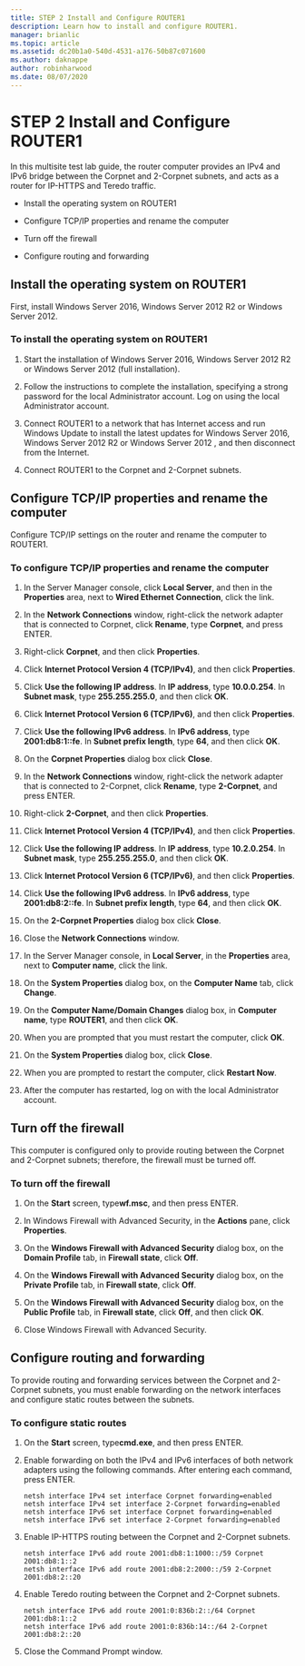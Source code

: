 ```yaml
---
title: STEP 2 Install and Configure ROUTER1
description: Learn how to install and configure ROUTER1.
manager: brianlic
ms.topic: article
ms.assetid: dc20b1a0-540d-4531-a176-50b87c071600
ms.author: daknappe
author: robinharwood
ms.date: 08/07/2020
---
```

# STEP 2 Install and Configure ROUTER1

In this multisite test lab guide, the router computer provides an IPv4 and IPv6 bridge between the Corpnet and 2-Corpnet subnets, and acts as a router for IP-HTTPS and Teredo traffic.

- Install the operating system on ROUTER1

- Configure TCP/IP properties and rename the computer

- Turn off the firewall

- Configure routing and forwarding

## Install the operating system on ROUTER1
First, install  Windows Server 2016, Windows Server 2012 R2 or Windows Server 2012.

### To install the operating system on ROUTER1

1.  Start the installation of  Windows Server 2016,  Windows Server 2012 R2  or  Windows Server 2012  (full installation).

2.  Follow the instructions to complete the installation, specifying a strong password for the local Administrator account. Log on using the local Administrator account.

3.  Connect ROUTER1 to a network that has Internet access and run Windows Update to install the latest updates for  Windows Server 2016,  Windows Server 2012 R2  or  Windows Server 2012 , and then disconnect from the Internet.

4.  Connect ROUTER1 to the Corpnet and 2-Corpnet subnets.

## Configure TCP/IP properties and rename the computer
Configure TCP/IP settings on the router and rename the computer to ROUTER1.

### To configure TCP/IP properties and rename the computer

1.  In the Server Manager console, click **Local Server**, and then in the **Properties** area, next to **Wired Ethernet Connection**, click the link.

2.  In the **Network Connections** window, right-click the network adapter that is connected to Corpnet, click **Rename**, type **Corpnet**, and press ENTER.

3.  Right-click **Corpnet**, and then click **Properties**.

4.  Click **Internet Protocol Version 4 (TCP/IPv4)**, and then click **Properties**.

5.  Click **Use the following IP address**. In **IP address**, type **10.0.0.254**. In **Subnet mask**, type **255.255.255.0**, and then click **OK**.

6.  Click **Internet Protocol Version 6 (TCP/IPv6)**, and then click **Properties**.

7.  Click **Use the following IPv6 address**. In **IPv6 address**, type **2001:db8:1::fe**. In **Subnet prefix length**, type **64**, and then click **OK**.

8.  On the **Corpnet Properties** dialog box click **Close**.

9. In the **Network Connections** window, right-click the network adapter that is connected to 2-Corpnet, click **Rename**, type **2-Corpnet**, and press ENTER.

10. Right-click **2-Corpnet**, and then click **Properties**.

11. Click **Internet Protocol Version 4 (TCP/IPv4)**, and then click **Properties**.

12. Click **Use the following IP address**. In **IP address**, type **10.2.0.254**. In **Subnet mask**, type **255.255.255.0**, and then click **OK**.

13. Click **Internet Protocol Version 6 (TCP/IPv6)**, and then click **Properties**.

14. Click **Use the following IPv6 address**. In **IPv6 address**, type **2001:db8:2::fe**. In **Subnet prefix length**, type **64**, and then click **OK**.

15. On the **2-Corpnet Properties** dialog box click **Close**.

16. Close the **Network Connections** window.

17. In the Server Manager console, in **Local Server**, in the **Properties** area, next to **Computer name**, click the link.

18. On the **System Properties** dialog box, on the **Computer Name** tab, click **Change**.

19. On the **Computer Name/Domain Changes** dialog box, in **Computer name**, type **ROUTER1**, and then click **OK**.

20. When you are prompted that you must restart the computer, click **OK**.

21. On the **System Properties** dialog box, click **Close**.

22. When you are prompted to restart the computer, click **Restart Now**.

23. After the computer has restarted, log on with the local Administrator account.

## Turn off the firewall
This computer is configured only to provide routing between the Corpnet and 2-Corpnet subnets; therefore, the firewall must be turned off.

### To turn off the firewall

1.  On the **Start** screen, type**wf.msc**, and then press ENTER.

2.  In Windows Firewall with Advanced Security, in the **Actions** pane, click **Properties**.

3.  On the **Windows Firewall with Advanced Security** dialog box, on the **Domain Profile** tab, in **Firewall state**, click **Off**.

4.  On the **Windows Firewall with Advanced Security** dialog box, on the **Private Profile** tab, in **Firewall state**, click **Off**.

5.  On the **Windows Firewall with Advanced Security** dialog box, on the **Public Profile** tab, in **Firewall state**, click **Off**, and then click **OK**.

6.  Close Windows Firewall with Advanced Security.

## Configure routing and forwarding
To provide routing and forwarding services between the Corpnet and 2-Corpnet subnets, you must enable forwarding on the network interfaces and configure static routes between the subnets.

### To configure static routes

1.  On the **Start** screen, type**cmd.exe**, and then press ENTER.

2.  Enable forwarding on both the IPv4 and IPv6 interfaces of both network adapters using the following commands. After entering each command, press ENTER.

    ```
    netsh interface IPv4 set interface Corpnet forwarding=enabled
    netsh interface IPv4 set interface 2-Corpnet forwarding=enabled
    netsh interface IPv6 set interface Corpnet forwarding=enabled
    netsh interface IPv6 set interface 2-Corpnet forwarding=enabled
    ```

3.  Enable IP-HTTPS routing between the Corpnet and 2-Corpnet subnets.

    ```
    netsh interface IPv6 add route 2001:db8:1:1000::/59 Corpnet 2001:db8:1::2
    netsh interface IPv6 add route 2001:db8:2:2000::/59 2-Corpnet 2001:db8:2::20
    ```

4.  Enable Teredo routing between the Corpnet and 2-Corpnet subnets.

    ```
    netsh interface IPv6 add route 2001:0:836b:2::/64 Corpnet 2001:db8:1::2
    netsh interface IPv6 add route 2001:0:836b:14::/64 2-Corpnet 2001:db8:2::20
    ```

5.  Close the Command Prompt window.
